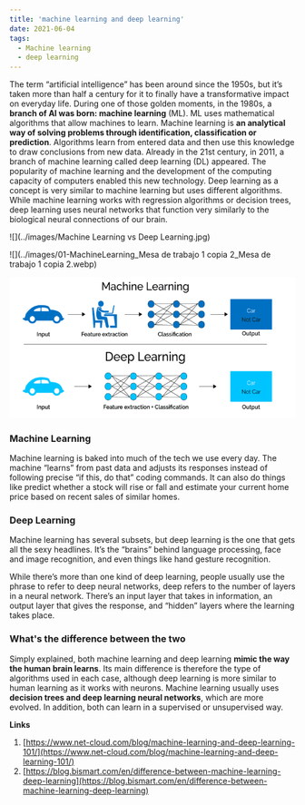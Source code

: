 ```yaml
---
title: 'machine learning and deep learning'
date: 2021-06-04
tags:
  - Machine learning
  - deep learning
---
```




The term “artificial intelligence” has been around since the 1950s, but it’s taken more than half a century for it to finally have a transformative impact on everyday life. During one of those golden moments, in the 1980s, a **branch of AI was born: machine learning** (ML). ML uses mathematical algorithms that allow machines to learn. Machine learning is **an analytical way of solving problems through identification, classification or prediction**. Algorithms learn from entered data and then use this knowledge to draw conclusions from new data. Already in the 21st century, in 2011, a branch of machine learning called deep learning (DL) appeared. The popularity of machine learning and the development of the computing capacity of computers enabled this new technology. Deep learning as a concept is very similar to machine learning but uses different algorithms. While machine learning works with regression algorithms or decision trees, deep learning uses neural networks that function very similarly to the biological neural connections of our brain.

![](../images/Machine Learning vs Deep Learning.jpg)

![](../images/01-MachineLearning_Mesa de trabajo 1 copia 2_Mesa de trabajo 1 copia 2.webp)

![](../images/deep_learning.png)



### Machine Learning

Machine learning is baked into much of the tech we use every day. The machine “learns” from past data and adjusts its responses instead of following precise “if this, do that” coding commands. It can also do things like predict whether a stock will rise or fall and estimate your current home price based on recent sales of similar homes.

### Deep Learning

Machine learning has several subsets, but deep learning is the one that gets all the sexy headlines. It’s the “brains” behind language processing, face and image recognition, and even things like hand gesture recognition.

While there’s more than one kind of deep learning, people usually use the phrase to refer to deep neural networks, deep refers to the number of layers in a neural network. There’s an input layer that takes in information, an output layer that gives the response, and “hidden” layers where the learning takes place.

### What's the difference between the two

Simply explained, both machine learning and deep learning **mimic the way the human brain learns**. Its main difference is therefore the type of algorithms used in each case, although deep learning is more similar to human learning as it works with neurons. Machine learning usually uses **decision trees and deep learning neural networks**, which are more evolved. In addition, both can learn in a supervised or unsupervised way.



**Links**

1. [https://www.net-cloud.com/blog/machine-learning-and-deep-learning-101/](https://www.net-cloud.com/blog/machine-learning-and-deep-learning-101/)
2. [https://blog.bismart.com/en/difference-between-machine-learning-deep-learning](https://blog.bismart.com/en/difference-between-machine-learning-deep-learning)

